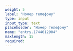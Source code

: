 ```yaml
---
weight: 5
label: "Номер телефону"
type: input
input_type: text
placeholder: "Номер телефону"
name: "entry.1744612904"
maxlength: 15
required:
---
```

